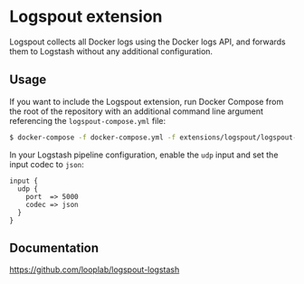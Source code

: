 # Logspout extension

Logspout collects all Docker logs using the Docker logs API, and forwards them to Logstash without any additional configuration.

## Usage

If you want to include the Logspout extension, run Docker Compose from the root of the repository with an additional
command line argument referencing the `logspout-compose.yml` file:

```bash
$ docker-compose -f docker-compose.yml -f extensions/logspout/logspout-compose.yml up
```

In your Logstash pipeline configuration, enable the `udp` input and set the input codec to `json`:

```
input {
  udp {
    port  => 5000
    codec => json
  }
}
```

## Documentation

https://github.com/looplab/logspout-logstash
